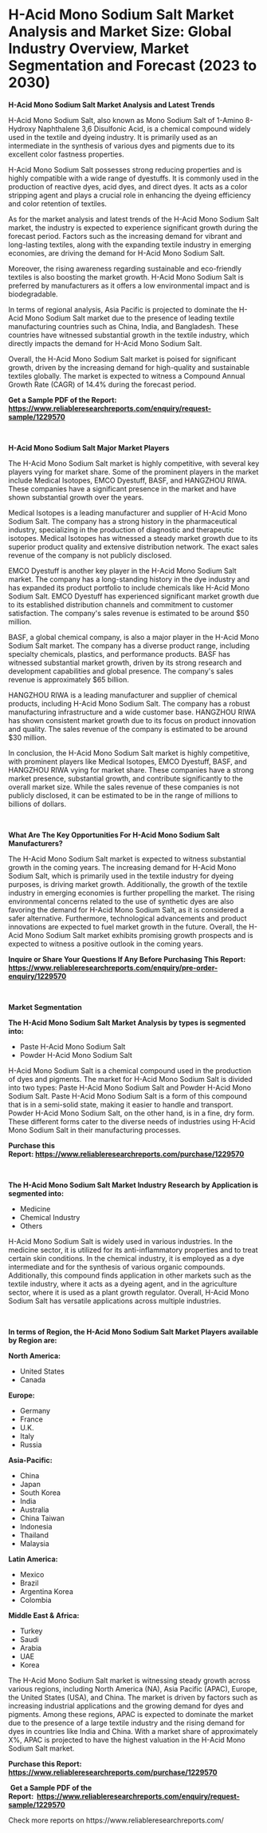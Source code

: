 <p><h1>H-Acid Mono Sodium Salt Market Analysis and Market Size: Global Industry Overview, Market Segmentation and Forecast (2023 to 2030)</h1></p><p><strong>H-Acid Mono Sodium Salt Market Analysis and Latest Trends</strong></p>
<p><p>H-Acid Mono Sodium Salt, also known as Mono Sodium Salt of 1-Amino 8-Hydroxy Naphthalene 3,6 Disulfonic Acid, is a chemical compound widely used in the textile and dyeing industry. It is primarily used as an intermediate in the synthesis of various dyes and pigments due to its excellent color fastness properties.</p><p>H-Acid Mono Sodium Salt possesses strong reducing properties and is highly compatible with a wide range of dyestuffs. It is commonly used in the production of reactive dyes, acid dyes, and direct dyes. It acts as a color stripping agent and plays a crucial role in enhancing the dyeing efficiency and color retention of textiles.</p><p>As for the market analysis and latest trends of the H-Acid Mono Sodium Salt market, the industry is expected to experience significant growth during the forecast period. Factors such as the increasing demand for vibrant and long-lasting textiles, along with the expanding textile industry in emerging economies, are driving the demand for H-Acid Mono Sodium Salt.</p><p>Moreover, the rising awareness regarding sustainable and eco-friendly textiles is also boosting the market growth. H-Acid Mono Sodium Salt is preferred by manufacturers as it offers a low environmental impact and is biodegradable.</p><p>In terms of regional analysis, Asia Pacific is projected to dominate the H-Acid Mono Sodium Salt market due to the presence of leading textile manufacturing countries such as China, India, and Bangladesh. These countries have witnessed substantial growth in the textile industry, which directly impacts the demand for H-Acid Mono Sodium Salt.</p><p>Overall, the H-Acid Mono Sodium Salt market is poised for significant growth, driven by the increasing demand for high-quality and sustainable textiles globally. The market is expected to witness a Compound Annual Growth Rate (CAGR) of 14.4% during the forecast period.</p></p>
<p><strong>Get a Sample PDF of the Report:&nbsp; <a href="https://www.reliableresearchreports.com/enquiry/request-sample/1229570">https://www.reliableresearchreports.com/enquiry/request-sample/1229570</a></strong></p>
<p>&nbsp;</p>
<p><strong>H-Acid Mono Sodium Salt Major Market Players</strong></p>
<p><p>The H-Acid Mono Sodium Salt market is highly competitive, with several key players vying for market share. Some of the prominent players in the market include Medical Isotopes, EMCO Dyestuff, BASF, and HANGZHOU RIWA. These companies have a significant presence in the market and have shown substantial growth over the years.</p><p>Medical Isotopes is a leading manufacturer and supplier of H-Acid Mono Sodium Salt. The company has a strong history in the pharmaceutical industry, specializing in the production of diagnostic and therapeutic isotopes. Medical Isotopes has witnessed a steady market growth due to its superior product quality and extensive distribution network. The exact sales revenue of the company is not publicly disclosed.</p><p>EMCO Dyestuff is another key player in the H-Acid Mono Sodium Salt market. The company has a long-standing history in the dye industry and has expanded its product portfolio to include chemicals like H-Acid Mono Sodium Salt. EMCO Dyestuff has experienced significant market growth due to its established distribution channels and commitment to customer satisfaction. The company's sales revenue is estimated to be around $50 million.</p><p>BASF, a global chemical company, is also a major player in the H-Acid Mono Sodium Salt market. The company has a diverse product range, including specialty chemicals, plastics, and performance products. BASF has witnessed substantial market growth, driven by its strong research and development capabilities and global presence. The company's sales revenue is approximately $65 billion.</p><p>HANGZHOU RIWA is a leading manufacturer and supplier of chemical products, including H-Acid Mono Sodium Salt. The company has a robust manufacturing infrastructure and a wide customer base. HANGZHOU RIWA has shown consistent market growth due to its focus on product innovation and quality. The sales revenue of the company is estimated to be around $30 million.</p><p>In conclusion, the H-Acid Mono Sodium Salt market is highly competitive, with prominent players like Medical Isotopes, EMCO Dyestuff, BASF, and HANGZHOU RIWA vying for market share. These companies have a strong market presence, substantial growth, and contribute significantly to the overall market size. While the sales revenue of these companies is not publicly disclosed, it can be estimated to be in the range of millions to billions of dollars.</p></p>
<p>&nbsp;</p>
<p><strong>What Are The Key Opportunities For H-Acid Mono Sodium Salt Manufacturers?</strong></p>
<p><p>The H-Acid Mono Sodium Salt market is expected to witness substantial growth in the coming years. The increasing demand for H-Acid Mono Sodium Salt, which is primarily used in the textile industry for dyeing purposes, is driving market growth. Additionally, the growth of the textile industry in emerging economies is further propelling the market. The rising environmental concerns related to the use of synthetic dyes are also favoring the demand for H-Acid Mono Sodium Salt, as it is considered a safer alternative. Furthermore, technological advancements and product innovations are expected to fuel market growth in the future. Overall, the H-Acid Mono Sodium Salt market exhibits promising growth prospects and is expected to witness a positive outlook in the coming years.</p></p>
<p><strong>Inquire or Share Your Questions If Any Before Purchasing This Report: <a href="https://www.reliableresearchreports.com/enquiry/pre-order-enquiry/1229570">https://www.reliableresearchreports.com/enquiry/pre-order-enquiry/1229570</a></strong></p>
<p>&nbsp;</p>
<p><strong>Market Segmentation</strong></p>
<p><strong>The H-Acid Mono Sodium Salt Market Analysis by types is segmented into:</strong></p>
<p><ul><li>Paste H-Acid Mono Sodium Salt</li><li>Powder H-Acid Mono Sodium Salt</li></ul></p>
<p><p>H-Acid Mono Sodium Salt is a chemical compound used in the production of dyes and pigments. The market for H-Acid Mono Sodium Salt is divided into two types: Paste H-Acid Mono Sodium Salt and Powder H-Acid Mono Sodium Salt. Paste H-Acid Mono Sodium Salt is a form of this compound that is in a semi-solid state, making it easier to handle and transport. Powder H-Acid Mono Sodium Salt, on the other hand, is in a fine, dry form. These different forms cater to the diverse needs of industries using H-Acid Mono Sodium Salt in their manufacturing processes.</p></p>
<p><strong>Purchase this Report:&nbsp;<a href="https://www.reliableresearchreports.com/purchase/1229570">https://www.reliableresearchreports.com/purchase/1229570</a></strong></p>
<p>&nbsp;</p>
<p><strong>The H-Acid Mono Sodium Salt Market Industry Research by Application is segmented into:</strong></p>
<p><ul><li>Medicine</li><li>Chemical Industry</li><li>Others</li></ul></p>
<p><p>H-Acid Mono Sodium Salt is widely used in various industries. In the medicine sector, it is utilized for its anti-inflammatory properties and to treat certain skin conditions. In the chemical industry, it is employed as a dye intermediate and for the synthesis of various organic compounds. Additionally, this compound finds application in other markets such as the textile industry, where it acts as a dyeing agent, and in the agriculture sector, where it is used as a plant growth regulator. Overall, H-Acid Mono Sodium Salt has versatile applications across multiple industries.</p></p>
<p>&nbsp;</p>
<p><strong>In terms of Region, the H-Acid Mono Sodium Salt Market Players available by Region are:</strong></p>
<p>
    <p> <strong> North America: </strong>
        <ul>
            <li>United States</li>
            <li>Canada</li>
        </ul>
        </p> 
    <p> <strong> Europe: </strong>
        <ul>
            <li>Germany</li>
            <li>France</li>
            <li>U.K.</li>
            <li>Italy</li>
            <li>Russia</li>
        </ul>
        </p> 
    <p> <strong> Asia-Pacific: </strong>
        <ul>
            <li>China</li>
            <li>Japan</li>
            <li>South Korea</li>
            <li>India</li>
            <li>Australia</li>
            <li>China Taiwan</li>
            <li>Indonesia</li>
            <li>Thailand</li>
            <li>Malaysia</li>
        </ul>
        </p> 
    <p> <strong> Latin America: </strong>
        <ul>
            <li>Mexico</li>
            <li>Brazil</li>
            <li>Argentina Korea</li>
            <li>Colombia</li>
        </ul>
        </p> 
    <p> <strong> Middle East & Africa: </strong>
        <ul>
            <li>Turkey</li>
            <li>Saudi</li>
            <li>Arabia</li>
            <li>UAE</li>
            <li>Korea</li>
        </ul>
    </p>
    </p>
<p><p>The H-Acid Mono Sodium Salt market is witnessing steady growth across various regions, including North America (NA), Asia Pacific (APAC), Europe, the United States (USA), and China. The market is driven by factors such as increasing industrial applications and the growing demand for dyes and pigments. Among these regions, APAC is expected to dominate the market due to the presence of a large textile industry and the rising demand for dyes in countries like India and China. With a market share of approximately X%, APAC is projected to have the highest valuation in the H-Acid Mono Sodium Salt market.</p></p>
<p><strong>Purchase this Report: <a href="https://www.reliableresearchreports.com/purchase/1229570">https://www.reliableresearchreports.com/purchase/1229570</a></strong></p>
<p>&nbsp;<strong>Get a Sample PDF of the Report:&nbsp;&nbsp;<a href="https://www.reliableresearchreports.com/enquiry/request-sample/1229570">https://www.reliableresearchreports.com/enquiry/request-sample/1229570</a></strong></p>
<p><strong></strong></p>
<p>Check more reports on https://www.reliableresearchreports.com/</p>